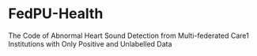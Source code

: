 # FedPU-Health
The Code of Abnormal Heart Sound Detection from Multi-federated Care1 Institutions with Only Positive and Unlabelled Data
